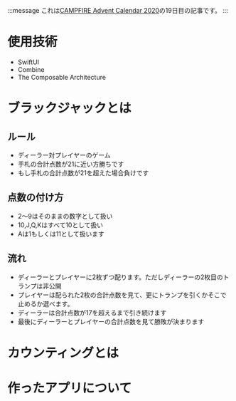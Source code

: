 :::message
これは[CAMPFIRE Advent Calendar 2020](https://qiita.com/advent-calendar/2020/campfire)の19日目の記事です。
:::

# 使用技術

- SwiftUI
- Combine
- The Composable Architecture


# ブラックジャックとは
## ルール
- ディーラー対プレイヤーのゲーム
- 手札の合計点数が21に近い方勝ちです
- もし手札の合計点数が21を超えた場合負けです

## 点数の付け方
- 2〜9はそのままの数字として扱い
- 10,J,Q,Kはすべて10として扱い
- Aは1もしくは11として扱います

## 流れ
- ディーラーとプレイヤーに2枚ずつ配ります。ただしディーラーの2枚目のトランプは非公開
- プレイヤーは配られた2枚の合計点数を見て、更にトランプを引くかそこで止めるか選べます。
- ディーラーは合計点数が17を超えるまで引き続けます
- 最後にディーラーとプレイヤーの合計点数を見て勝敗が決まります

# カウンティングとは

# 作ったアプリについて
